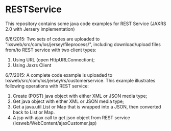 # RESTService
This repository contains some java code examples for REST Service (JAXRS 2.0 with Jersery implementation)

6/6/2015: Two sets of codes are uploaded to "lxsweb/src/com/lxs/jersey/fileprocess/", including download/upload files from/to REST service with two client types:
1. Using URL (open HttpURLConnection);
2. Using Jaxrs Client

6/7/2015: A complete code example is uploaded to lxsweb/src/com/lxs/jersey/rs/customerservice. This example illustrates following operations with REST service:
1. Create (POST) java object with either XML or JSON media type;
2. Get java object with either XML or JSON media type;
3. Get a java.util.List or Map that is wrapped into a JSON, then converted back to List<T> or Map<?, ?>.
4. A jsp with ajax call to get json object from REST service (lxsweb/WebContent/ajaxCustomer.jsp)


